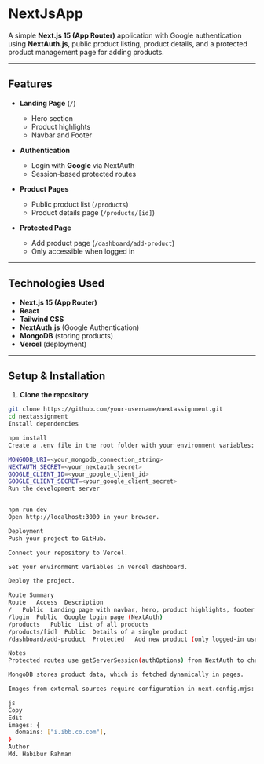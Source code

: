 # NextJsApp

A simple **Next.js 15 (App Router)** application with Google authentication using **NextAuth.js**, public product listing, product details, and a protected product management page for adding products.

---

## Features

- **Landing Page** (`/`)  
  - Hero section  
  - Product highlights  
  - Navbar and Footer  

- **Authentication**  
  - Login with **Google** via NextAuth  
  - Session-based protected routes  

- **Product Pages**  
  - Public product list (`/products`)  
  - Product details page (`/products/[id]`)  

- **Protected Page**  
  - Add product page (`/dashboard/add-product`)  
  - Only accessible when logged in  

---

## Technologies Used

- **Next.js 15 (App Router)**  
- **React**  
- **Tailwind CSS**  
- **NextAuth.js** (Google Authentication)  
- **MongoDB** (storing products)  
- **Vercel** (deployment)

---

## Setup & Installation

1. **Clone the repository**
```bash
git clone https://github.com/your-username/nextassignment.git
cd nextassignment
Install dependencies

npm install
Create a .env file in the root folder with your environment variables:

MONGODB_URI=<your_mongodb_connection_string>
NEXTAUTH_SECRET=<your_nextauth_secret>
GOOGLE_CLIENT_ID=<your_google_client_id>
GOOGLE_CLIENT_SECRET=<your_google_client_secret>
Run the development server


npm run dev
Open http://localhost:3000 in your browser.

Deployment
Push your project to GitHub.

Connect your repository to Vercel.

Set your environment variables in Vercel dashboard.

Deploy the project.

Route Summary
Route	Access	Description
/	Public	Landing page with navbar, hero, product highlights, footer
/login	Public	Google login page (NextAuth)
/products	Public	List of all products
/products/[id]	Public	Details of a single product
/dashboard/add-product	Protected	Add new product (only logged-in users)

Notes
Protected routes use getServerSession(authOptions) from NextAuth to check authentication.

MongoDB stores product data, which is fetched dynamically in pages.

Images from external sources require configuration in next.config.mjs:

js
Copy
Edit
images: {
  domains: ["i.ibb.co.com"],
}
Author
Md. Habibur Rahman